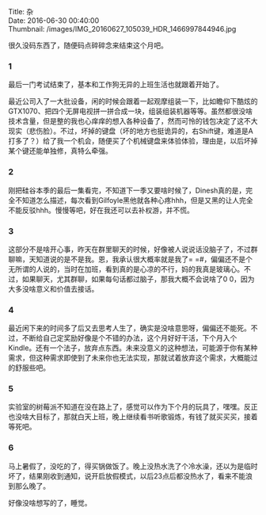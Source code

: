 Title: 杂  
Date: 2016-06-30 00:40:00  
Thumbnail: /images/IMG_20160627_105039_HDR_1466997844946.jpg

很久没码东西了，随便码点碎碎念来结束这个月吧。

### 1
最后一门考试结束了，基本和工作狗无异的上班生活也就跟着开始了。

最近公司入了一大批设备，闲的时候会跟着一起观摩组装一下，比如瞻仰下酷炫的GTX1070、把四个无屏电视拼一拼合成一块，组装组装机器等等。虽然都很没啥技术含量，但是整的我也心痒痒的想入各种设备了，然而可怜的钱包决定了这不大现实（悲伤脸）。不过，坏掉的键盘（坏的地方也挺诡异的，右Shift键，难道是A打多了？）给了我一个机会，随便买了个机械键盘来体验体验，理由是，以后坏掉某个键还能单独修，真特么牵强。

### 2
刚把硅谷本季的最后一集看完，不知道下一季又要啥时候了，Dinesh真的是，完全不知道怎么描述，每次看到Gilfoyle黑他就各种心疼hhh，但是又黑的让人完全不能反驳hhh。慢慢等吧，好在我还可以去补权游，并不慌。

### 3
这部分不是啥开心事，昨天在群里聊天的时候，好像被人说说话没脑子了，不过群聊嘛，天知道说的是不是我。恩，我承认很大概率就是我了= =#，偏偏还不是个无所谓的人说的，当时在加班，看到真的是心凉的不行，妈的我真是玻璃心。不过，如果聊天，尤其群聊，如果每句话都过脑子，那我大概不会说啥了0 0，因为大多没啥意义和价值去接话。

### 4
最近闲下来的时间多了后又去思考人生了，确实是没啥意思呀，偏偏还不能死。不过，不断给自己定奖励好像是个不错的办法，这个月好好干活，下个月入个Kindle。还有一个法子，放弃点东西。未来没意义的这种想法，可能源于你有某种需求，但这种需求即使到了未来你也无法实现，那就试着放弃这个需求，大概能过的舒服些吧。

### 5
实验室的树莓派不知道在没在路上了，感觉可以作为下个月的玩具了，嘿嘿。反正也没啥大目标了，那就白天上班，晚上继续看书听歌锻炼，有钱了就买买买，接着等死吧。

### 6
马上暑假了，没吃的了，得买锅做饭了。晚上没热水洗了个冷水澡，还以为是临时坏了，结果刚收到通知，说开启放假模式，以后23点后都没热水了，看来不能浪到那么晚了。

好像没啥想写的了，睡觉。